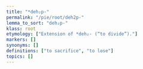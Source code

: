 ```yaml
---
title: "*deh₂p-"
permalink: "/pie/root/deh2p-"
lemma_to_sort: "deh₂p-"
klass: root
etymology: ["Extension of *deh₂- (“to divide”)."]
markers: []
synonyms: []
definitions: ["to sacrifice", "to lose"]
topics: []
---
```

